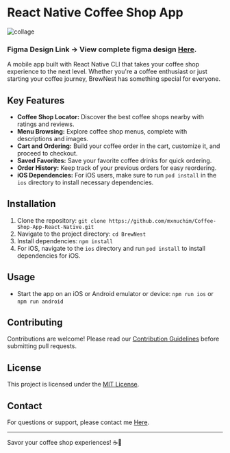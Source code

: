 # React Native Coffee Shop App
![collage](https://github.com/mxnuchim/Coffee-Shop-App-React-Native/assets/55309494/a37429bd-9028-47b7-b548-a8ed14bf165b)


### Figma Design Link -> View complete figma design [Here]('https://www.figma.com/file/X6iFON9Z1zsADVbCI7hWUq/Coffee-Shop-App-UI-(Copy)?type=design&node-id=0%3A1&mode=design&t=CW8j4E78mf2PggDQ-1').

A mobile app built with React Native CLI that takes your coffee shop experience to the next level. Whether you're a coffee enthusiast or just starting your coffee journey, BrewNest has something special for everyone.

## Key Features

- **Coffee Shop Locator:** Discover the best coffee shops nearby with ratings and reviews.
- **Menu Browsing:** Explore coffee shop menus, complete with descriptions and images.
- **Cart and Ordering:** Build your coffee order in the cart, customize it, and proceed to checkout.
- **Saved Favorites:** Save your favorite coffee drinks for quick ordering.
- **Order History:** Keep track of your previous orders for easy reordering.
- **iOS Dependencies:** For iOS users, make sure to run `pod install` in the `ios` directory to install necessary dependencies.

## Installation

1. Clone the repository: `git clone https://github.com/mxnuchim/Coffee-Shop-App-React-Native.git`
2. Navigate to the project directory: `cd BrewNest`
3. Install dependencies: `npm install`
4. For iOS, navigate to the `ios` directory and run `pod install` to install dependencies for iOS.

## Usage

- Start the app on an iOS or Android emulator or device: `npm run ios` or `npm run android`

## Contributing

Contributions are welcome! Please read our [Contribution Guidelines](CONTRIBUTING.md) before submitting pull requests.

## License

This project is licensed under the [MIT License](LICENSE.md).

## Contact

For questions or support, please contact me [Here](mailto:manuchimoliver779@gmail.com).

---

Savor your coffee shop experiences! ☕📱

